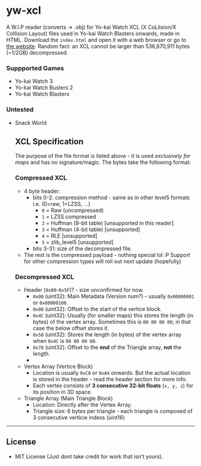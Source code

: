 # yw-xcl
A W.I.P reader (converts -> .obj) for Yo-kai Watch XCL (X CoLlision/X Collision Layout) files used in Yo-kai Watch Blasters onwards, made in HTML. Download the `index.html` and open it with a web browser or go to [the website](https://n123git.github.io/yw-xcl). Random fact: an XCL cannot be larger than 536,870,911 bytes (~1/2GB) decompressed.

### Suppported Games
* Yo-kai Watch 3
* Yo-kai Watch Busters 2
* Yo-kai Watch Blasters

### Untested
* Snack World

  ## XCL Specification
  The purpose of the file format is listed above - it is used *exclusively for maps* and has no signature/magic.
  The bytes take the following format:
  
  ### Compressed XCL
  * 4 byte header:
     * bits 0-2: compression method - same as in other level5 formats i.e. (0=raw, 1=LZSS, ...)
       * `0` = Raw (uncompressed)
       * `1` = LZSS compressed
       * `2` = Huffman (8-bit table) \[unsupported in this reader]
       * `3` = Huffman (4-bit table) \[unsupported]
       * `4` = RLE \[unsupported]
       * `5` = zlib\_level5 \[unsupported]
     * bits 3-31: size of the decompressed file.
  * The rest is the compressed payload - nothing special lol :P
  Support for other compression types will roll out next update (hopefully)
  ### Decompressed XCL
  * Header (`0x00`-`0x5F`)? - size unconfirmed for now.
    * `0x00` (uint32): Main Metadata (Version num?) - usually `0x00000001` or `0x00000100`.
    * `0x08` (uint32):  Offset to the start of the vertice block.
    * `0x4C` (uint32): Usually (for smaller maps) this stores the length (in bytes) of the vertex array. Sometimes this is `00 00 00 00`; in that case the below offset stores it.
    * `0x58` (uint32): Stores the length (in bytes) of the vertex array when `0x4C` is `00 00 00 00`.
    * `0x78` (uint32): Offset to the **end** of the Triangle array, **not** the length.
    * <!-- `0x14` (uint32): Offset -->
  * Vertex Array (Vertice Block)
    * Location is usually `0xC0` or `0xA4` onwards. But the actual location is stored in the header - read the header section for more info.
    * Each vertex consists of **3 consecutive 32-bit floats** (`x, y, z`) for its position in 3D space.
  * Triangle Array (Main Triangle Block)
    * Location: Directly after the Vertex Array.
    * Triangle size: 6 bytes per triangle - each triangle is composed of 3 consecutive verticie indexs (uint16)

--- 

## License

* MIT License (Just dont take credit for work that isn't yours).
